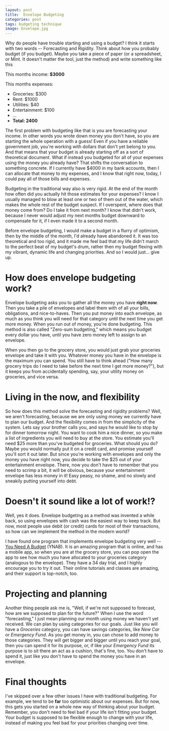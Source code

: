 ```yaml
---
layout: post
title:  Envelope Budgeting
categories: post
tags: budgeting technique
image: Envelope.jpg
---
```


Why do people have trouble starting and using a budget? I think it starts with two words -- Forecasting and Rigidity. Think about how you probably budget (if you budget). Maybe you take a piece of paper (or a spreadsheet, or Mint. It doesn't matter the tool, just the method) and write something like this

<!--more-->

This months income: **$3000**

This months expenses:

- Groceries: $300
- Rent: $1000
- Utilities: $40
- Entertainment: $100
- ...
- **Total: 2400**

The first problem with budgeting like that is you are forecasting your income. In other words you wrote down money you don't have, so you are starting the whole operation with a guess! Even if you have a reliable government job, you're working with dollars that don't yet belong to you. And that means that your budget is already starting off as a sort of theoretical document. What if instead you budgeted for all of your expenses using the money you already have? That shifts the conversation to something concrete. If I currently have $4000 in my bank accounts, then I can allocate that money to my expenses, and I know that right now, today, I could pay all of those bills and expenses.

Budgeting in the traditional way also is very rigid. At the end of the month how often did you actually hit those estimates for your expenses? I know I usually managed to blow at least one or two of them out of the water, which makes the whole rest of the budget suspect. If I overspent, where does that money come from? Do I take it from next month? I know that didn't work, because I never would adjust my next months budget downward to compensate for it, if I even made it to a second month.

Before envelope budgeting, I would make a budget in a flurry of optimism, then by the middle of the month, I'd already have abandoned it. It was too theoretical and too rigid, and it made me feel bad that my life didn't march to the perfect beat of my budget's drum, rather then my budget flexing with my vibrant, dynamic life and changing priorities. And so I would just... give up.

# How does envelope budgeting work?
Envelope budgeting asks you to gather all the money you have **right now**. Then you take a pile of envelopes and label them with of all your bills, obligations, and nice-to-haves. Then you put money into each envelope, as much as you think you will need for that category until the next time you get more money. When you run out of money, you're done budgeting. This method is also called "Zero-sum budgeting," which means you budget every dollar you have, until you have zero money left to assign to an envelope.

When you then go to the grocery store, you would just grab your groceries envelope and take it with you. Whatever money you have in the envelope is the maximum you can spend. You still have to think ahead ("How many grocery trips do I need to take before the next time I get more money?"), but it keeps you from accidentally spending, say, your utility money on groceries, and vice versa.

# Living in the now, and flexibility
So how does this method solve the forecasting and rigidity problems? Well, we aren't forecasting, because we are only using money we currently have to plan our budget. And the flexibility comes in from the simplicity of the system. Lets say your brother calls you, and says he would like to stop by for dinner tomorrow night. You want to cook him a nice dinner, so you make a list of ingredients you will need to buy at the store. You estimate you'll need $25 more than you've budgeted for groceries. What should you do? Maybe you would normally put it on a credit card, and promise yourself you'll sort it out later. But since you're working with envelopes and only the money you have right now, you decide to take the $25 out of your entertainment envelope. There, now you don't have to remember that you need to scrimp a bit, it will be obvious, because your entertainment envelope has less money in it! Easy peasy, no shame, and no slowly and sneakily putting yourself into debt.

# Doesn't it sound like a lot of work!?
Well, yes it does. Envelope budgeting as a method was invented a while back, so using envelopes with cash was the easiest way to keep track. But now, most people use debit (or credit) cards for most of their transactions, so how can we implement the method in the modern world?

I have found one program that implements envelope budgeting very well -- [You Need A Budget](http://www.ynab.com) (YNAB). It is an amazing program that is online, and has a mobile app, so when you are at the grocery store, you can pop open the app to see how much you have allocated to your groceries category (analogous to the envelope). They have a 34 day trial, and I highly encourage you to try it out. Their online tutorials and classes are amazing, and their support is top-notch, too.

# Projecting and planning
Another thing people ask me is, "Well, if we're not supposed to forecast, how are we supposed to plan for the future?" When I use the word "forecasting," I just mean planning our month using money we haven't yet received. We can plan by using categories for our goals. Just like you will have a *Groceries* category, you can have savings categories, like *New Car* or *Emergency Fund*. As you get money in, you can chose to add money to those categories. They will get bigger and bigger until you reach your goal, then you can spend it for its purpose, or, if like your *Emergency Fund* its purpose is to sit there an act as a cushion, that's fine, too. You don't have to spend it, just like you don't have to spend the money you have in an envelope.

# Final thoughts
I've skipped over a few other issues I have with traditional budgeting. For example, we tend to be **far** too optimistic about our expenses. But for now, this gets you started on a whole new way of thinking about your budget. Remember, you don't need to feel bad if your life isn't fitting your budget. Your budget is supposed to be flexible enough to change with your life, instead of making you feel bad for your priorities changing over time.